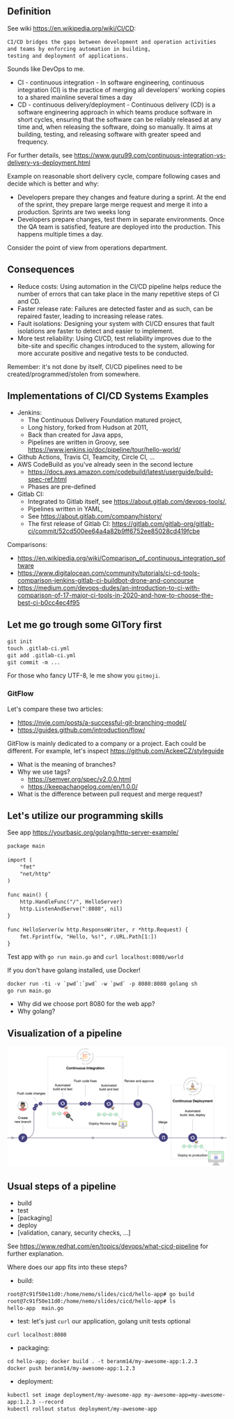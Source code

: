 ## Definition

See wiki https://en.wikipedia.org/wiki/CI/CD:

```
CI/CD bridges the gaps between development and operation activities and teams by enforcing automation in building,
testing and deployment of applications. 
```

Sounds like DevOps to me.

 * CI - continuous integration - In software engineering, continuous integration (CI) is the practice of merging
all developers' working copies to a shared mainline several times a day
 * CD - continuous delivery/deployment - Continuous delivery (CD) is a software engineering approach in which teams produce
software in short cycles, ensuring that the software can be reliably released at any time and,
when releasing the software, doing so manually. It aims at building, testing, and releasing software with greater
speed and frequency.

For further details, see https://www.guru99.com/continuous-integration-vs-delivery-vs-deployment.html

Example on reasonable short delivery cycle, compare following cases and decide which is better and why:

 * Developers prepare they changes and feature during a sprint. At the end of the sprint, they prepare large merge request
 and merge it into a production. Sprints are two weeks long
 * Developers prepare changes, test them in separate environments. Once the QA team is satisfied, feature are deployed into
 the production. This happens multiple times a day.

Consider the point of view from operations department.

## Consequences

 * Reduce costs: Using automation in the CI/CD pipeline helps reduce the number of errors that can take place
in the many repetitive steps of CI and CD.
 * Faster release rate: Failures are detected faster and as such, can be repaired faster, leading
to increasing release rates.
 * Fault isolations: Designing your system with CI/CD ensures that fault isolations are faster to
detect and easier to implement.
 * More test reliability: Using CI/CD, test reliability improves due to the bite-site and specific
changes introduced to the system, allowing for more accurate positive and negative tests to be
conducted.

Remember: it's not done by itself, CI/CD pipelines need to be created/programmed/stolen from somewhere. 

## Implementations of CI/CD Systems Examples

 * Jenkins:
    * The Continuous Delivery Foundation matured project,
    * Long history, forked from Hudson at 2011,
    * Back than created for Java apps,
    * Pipelines are written in Groovy,
      see https://www.jenkins.io/doc/pipeline/tour/hello-world/
 * Github Actions, Travis CI, Teamcity, Circle CI, ...
 * AWS CodeBuild as you've already seen in the second lecture
    * https://docs.aws.amazon.com/codebuild/latest/userguide/build-spec-ref.html
    * Phases are pre-defined
 * Gitlab CI:
    * Integrated to Gitlab itself, see https://about.gitlab.com/devops-tools/,
    * Pipelines written in YAML,
    * See https://about.gitlab.com/company/history/
    * The first release of Gitlab CI:
    https://gitlab.com/gitlab-org/gitlab-ci/commit/52cd500ee64a4a82b9ff6752ee85028cd419fcbe

Comparisons: 
 * https://en.wikipedia.org/wiki/Comparison_of_continuous_integration_software
 * https://www.digitalocean.com/community/tutorials/ci-cd-tools-comparison-jenkins-gitlab-ci-buildbot-drone-and-concourse
 * https://medium.com/devops-dudes/an-introduction-to-ci-with-comparison-of-17-major-ci-tools-in-2020-and-how-to-choose-the-best-ci-b0cc4ec4f95

## Let me go trough some GITory first

```
git init
touch .gitlab-ci.yml
git add .gitlab-ci.yml
git commit -m ...
```

For those who fancy UTF-8, le me show you `gitmoji`.

### GitFlow

Let's compare these two articles:

* https://nvie.com/posts/a-successful-git-branching-model/
* https://guides.github.com/introduction/flow/

GitFlow is mainly dedicated to a company or a project. Each could be different. For example, let's inspect
https://github.com/AckeeCZ/styleguide


 * What is the meaning of branches?
 * Why we use tags?
    * https://semver.org/spec/v2.0.0.html
    * https://keepachangelog.com/en/1.0.0/
 * What is the difference between pull request and merge request?

## Let's utilize our programming skills

See app https://yourbasic.org/golang/http-server-example/

```
package main

import (
    "fmt"
    "net/http"
)

func main() {
    http.HandleFunc("/", HelloServer)
    http.ListenAndServe(":8080", nil)
}

func HelloServer(w http.ResponseWriter, r *http.Request) {
    fmt.Fprintf(w, "Hello, %s!", r.URL.Path[1:])
}
```

Test app with `go run main.go` and `curl localhost:8080/world`

If you don't have golang installed, use Docker!

```
docker run -ti -v `pwd`:`pwd` -w `pwd` -p 8080:8080 golang sh
go run main.go
```

 * Why did we choose port 8080 for the web app?
 * Why golang?

## Visualization of a pipeline
<p align="center">
  <img src="assets/cicd.png" alt="CI/CD">
</p>

## Usual steps of a pipeline

 * build
 * test
 * [packaging]
 * deploy
 * [validation, canary, security checks, ...]
 
See https://www.redhat.com/en/topics/devops/what-cicd-pipeline for further explanation.

Where does our app fits into these steps?

 * build:
```
root@7c91f50e11d0:/home/nemo/slides/cicd/hello-app# go build
root@7c91f50e11d0:/home/nemo/slides/cicd/hello-app# ls
hello-app  main.go
```
 * test:
 let's just `curl` our application, golang unit tests optional
```
curl localhost:8080
```
 * packaging:
```
cd hello-app; docker build . -t beranm14/my-awesome-app:1.2.3
docker push beranm14/my-awesome-app:1.2.3
```
 * deployment:
```
kubectl set image deployment/my-awesome-app my-awesome-app=my-awesome-app:1.2.3 --record
kubectl rollout status deployment/my-awesome-app
```
